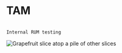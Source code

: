 # TAM 
                                                                        Internal RUM testing
<img
  class="fit-picture"
  src="/media/cc0-images/grapefruit-slice-332-332.jpg"
  alt="Grapefruit slice atop a pile of other slices" />
